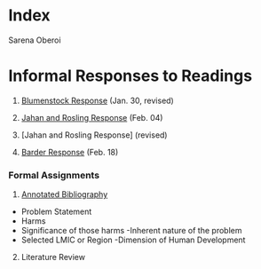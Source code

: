# Index

Sarena Oberoi

# Informal Responses to Readings

1. [Blumenstock Response](https://sarenaoberoi.github.io/Workshop1/blumenstock) (Jan. 30, revised)  

2. [Jahan and Rosling Response](https://sarenaoberoi.github.io/Workshop1/jahan) (Feb. 04)

3. [Jahan and Rosling Response] (revised)

4. [Barder Response](https://sarenaoberoi.github.io/Workshop1/barder) (Feb. 18)


### Formal Assignments

1. [Annotated Bibliography](https://github.com/Sarenaoberoi/Workshop1/blob/master/assignment1)
- Problem Statement
 - Harms
 - Significance of those harms
 -Inherent nature of the problem 
- Selected LMIC or Region 
-Dimension of Human Development 

2. Literature Review 

